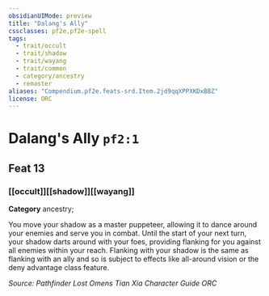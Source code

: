 ```yaml
---
obsidianUIMode: preview
title: "Dalang's Ally"
cssclasses: pf2e,pf2e-spell
tags:
  - trait/occult
  - trait/shadow
  - trait/wayang
  - trait/common
  - category/ancestry
  - remaster
aliases: "Compendium.pf2e.feats-srd.Item.2jd9qqXPPXKDxBBZ"
license: ORC
---
```

# Dalang's Ally `pf2:1`
## Feat 13
### [[occult]][[shadow]][[wayang]]

**Category** ancestry; 




You move your shadow as a master puppeteer, allowing it to dance around your enemies and serve you in combat. Until the start of your next turn, your shadow darts around with your foes, providing flanking for you against all enemies within your reach. Flanking with your shadow is the same as flanking with an ally and so is subject to effects like all-around vision or the deny advantage class feature.

*Source: Pathfinder Lost Omens Tian Xia Character Guide*
*ORC*